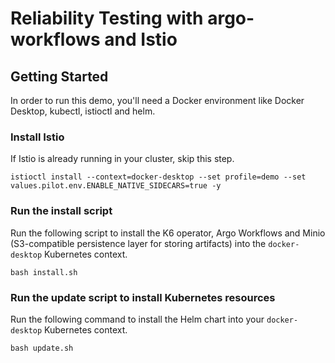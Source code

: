 Reliability Testing with argo-workflows and Istio
===

Getting Started
---

In order to run this demo, you'll need a Docker environment like Docker Desktop, kubectl, istioctl and helm.


### Install Istio
If Istio is already running in your cluster, skip this step.
```
istioctl install --context=docker-desktop --set profile=demo --set values.pilot.env.ENABLE_NATIVE_SIDECARS=true -y
```

### Run the install script
Run the following script to install the K6 operator, Argo Workflows and Minio (S3-compatible persistence layer for storing artifacts) into the `docker-desktop` Kubernetes context.
```
bash install.sh
```

### Run the update script to install Kubernetes resources
Run the following command to install the Helm chart into your `docker-desktop` Kubernetes context.
```
bash update.sh
```

